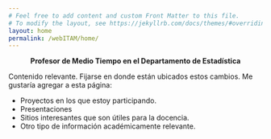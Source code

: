 ```yaml
---
# Feel free to add content and custom Front Matter to this file.
# To modify the layout, see https://jekyllrb.com/docs/themes/#overriding-theme-defaults
layout: home
permalink: /webITAM/home/
---
```


<center><b> Profesor de Medio Tiempo en el Departamento de Estadística </b></center>

Contenido relevante. Fijarse en donde están ubicados estos cambios. Me gustaría agregar a esta página:

- Proyectos en los que estoy participando.
- Presentaciones
- Sitios interesantes que son útiles para la docencia.
- Otro tipo de información académicamente relevante.

